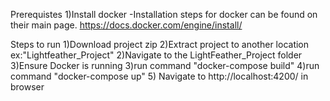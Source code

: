 Prerequistes
1)Install docker
  -Installation steps for docker can be found on their main page.
  https://docs.docker.com/engine/install/

Steps to run
1)Download project zip
2)Extract project to another location ex:"Lightfeather_Project"
2)Navigate to the LightFeather_Project folder
3)Ensure Docker is running
3)run command "docker-compose build"
4)run command "docker-compose up"
5) Navigate to http://localhost:4200/ in browser
